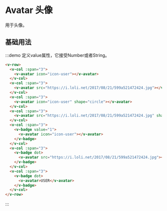 # Avatar 头像

用于头像。

## 基础用法

:::demo 定义value属性，它接受Number或者String。

```html
<v-row>
  <v-col :span="3">
    <v-avatar icon="icon-user"></v-avatar>
  </v-col>
  <v-col :span="3">
    <v-avatar src="https://i.loli.net/2017/08/21/599a521472424.jpg"></v-avatar>
  </v-col>
  <v-col :span="3">
    <v-avatar icon="icon-user" shape="circle"></v-avatar>
  </v-col>
  <v-col :span="3">
    <v-avatar src="https://i.loli.net/2017/08/21/599a521472424.jpg" shape="circle"></v-avatar>
  </v-col>
  <v-col :span="3">
    <v-badge value="1">
      <v-avatar icon="icon-user"></v-avatar>
    </v-badge>
  </v-col>
  <v-col :span="3">
    <v-badge dot>
      <v-avatar src="https://i.loli.net/2017/08/21/599a521472424.jpg"></v-avatar>
    </v-badge>
  </v-col>
  <v-col :span="3">
    <v-badge dot>
      <v-avatar>USER</v-avatar>
    </v-badge>
  </v-col>
</v-row>
```
:::

<script>
  import Row from '@/components/row';
  import Col from '@/components/col';
  import Badge from '@/components/badge';
  import Avatar from '@/components/avatar';

  export default {
    components: {
      VRow: Row,
      VCol: Col,
      VAvatar: Avatar,
      VBadge: Badge,
    },
    methods: {
    },
  };
</script>